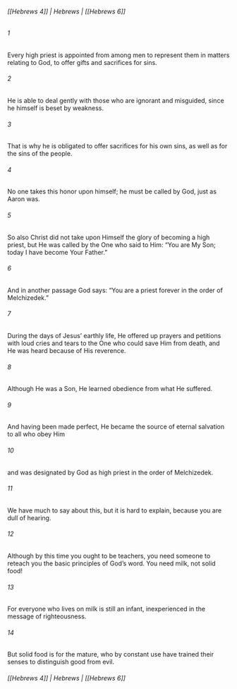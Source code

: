 ###### [[Hebrews 4]] | Hebrews | [[Hebrews 6]]

###### 1
Every high priest is appointed from among men to represent them in matters relating to God, to offer gifts and sacrifices for sins.
###### 2
He is able to deal gently with those who are ignorant and misguided, since he himself is beset by weakness.
###### 3
That is why he is obligated to offer sacrifices for his own sins, as well as for the sins of the people.
###### 4
No one takes this honor upon himself; he must be called by God, just as Aaron was.
###### 5
So also Christ did not take upon Himself the glory of becoming a high priest, but He was called by the One who said to Him: “You are My Son; today I have become Your Father.”
###### 6
And in another passage God says: “You are a priest forever in the order of Melchizedek.”
###### 7
During the days of Jesus’ earthly life, He offered up prayers and petitions with loud cries and tears to the One who could save Him from death, and He was heard because of His reverence.
###### 8
Although He was a Son, He learned obedience from what He suffered.
###### 9
And having been made perfect, He became the source of eternal salvation to all who obey Him
###### 10
and was designated by God as high priest in the order of Melchizedek.
###### 11
We have much to say about this, but it is hard to explain, because you are dull of hearing.
###### 12
Although by this time you ought to be teachers, you need someone to reteach you the basic principles of God’s word. You need milk, not solid food!
###### 13
For everyone who lives on milk is still an infant, inexperienced in the message of righteousness.
###### 14
But solid food is for the mature, who by constant use have trained their senses to distinguish good from evil.

###### [[Hebrews 4]] | Hebrews | [[Hebrews 6]]
